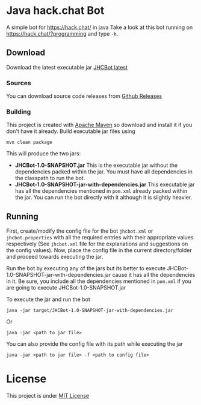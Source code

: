 # Java hack.chat Bot
A simple bot for https://hack.chat/ in java
Take a look at this bot running on https://hack.chat/?programming and type `-h`.

## Download
Download the latest executable jar [JHCBot latest](https://github.com/OpSimple/jhcbot/releases/latest)

### Sources
You can download source code releases from [Github Releases](https://github.com/OpSimple/jhcbot/releases)

### Building
This project is created with [Apache Maven](https://maven.apache.org/) so download and install it if you don't have it already.
Build executable jar files using 

    mvn clean package

This will produce the two jars:
 - **JHCBot-1.0-SNAPSHOT.jar** This is the executable jar without the dependencies packed within the jar. You must have all dependencies in the classpath to run the bot.
 - **JHCBot-1.0-SNAPSHOT-jar-with-dependencies.jar** This executable jar has all the dependencies mentioned in `pom.xml` already packed within the jar. You can run the bot directly with it although it is slightly heavier.
 
 ## Running
 First, create/modify the config file for the bot `jhcbot.xml` or `jhcbot.properties` with all the required entries with their appropriate values respectively (See `jhcbot.xml` file for the explanations and suggestions on the config values).
 Now, place the config file in the current directory/folder and proceed towards executing the jar. 
 
 Run the bot by executing any of the jars but its better to execute JHCBot-1.0-SNAPSHOT-jar-with-dependencies.jar cause it has all the dependencies in it. Be sure, you include all the dependencies mentioned in `pom.xml` if you are going to execute JHCBot-1.0-SNAPSHOT.jar
 
 To execute the jar and run the bot
 
    java -jar target/JHCBot-1.0-SNAPSHOT-jar-with-dependencies.jar
    
 Or
 
    java -jar <path to jar file>
 
 You can also provide the config file with its path while executing the jar
 
    java -jar <path to jar file> -f <path to config file>
 
 # License
 This project is under [MIT License](https://github.com/OpSimple/jhcbot/blob/master/LICENSE)
 
